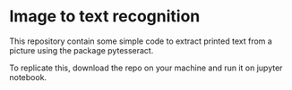 # Image to text recognition

This repository contain some simple code to extract printed text from a picture using the package pytesseract. 

To replicate this, download the repo on your machine and run it on jupyter notebook.
